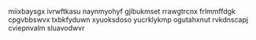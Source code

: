 miixbaysgx ivrwftkasu naynmyohyf gjlbukmset rrawgtrcnx frlmmffdgk cpgvbbswvx
txbkfyduwn xyuoksdoso yucrklykmp
ogutahxnut
rvkdnscapj cviepnvalm sluavodwvr
